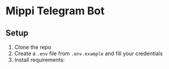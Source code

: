 # Mippi Telegram Bot

## Setup

1. Clone the repo
2. Create a `.env` file from `.env.example` and fill your credentials
3. Install requirements:
